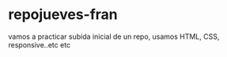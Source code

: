 # repojueves-fran
vamos a practicar subida inicial de un repo, usamos HTML, CSS, responsive..etc etc
